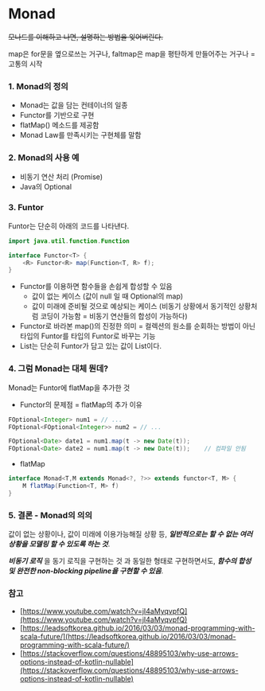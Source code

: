 # Monad
~~모나드를 이해하고 나면, 설명하는 방법을 잊어버린다.~~

map은 for문을 옆으로쓰는 거구나, faltmap은 map을 평탄하게 만들어주는 거구나 = 고통의 시작

### 1. Monad의 정의

- Monad는 값을 담는 컨테이너의 일종
- Functor를 기반으로 구현
- flatMap() 메소드를 제공함
- Monad Law를 만족시키는 구현체를 말함

### 2. Monad의 사용 예

- 비동기 연산 처리 (Promise)
- Java의 Optional

### 3. Funtor

Funtor는 단순히 아래의 코드를 나타낸다.

```java
import java.util.function.Function

interface Functor<T> {
	<R> Functor<R> map(Function<T, R> f);
}
```

- Functor를 이용하면 함수들을 손쉽게 합성할 수 있음
    - 값이 없는 케이스 (값이 null 일 때 Optional의 map)
    - 값이 미래에 준비될 것으로 예상되는 케이스
      (비동기 상황에서 동기적인 상황처럼 코딩이 가능함 = 비동기 연산들의 합성이 가능하다)
- Functor로 바라본 map()의 진정한 의미 =
  컬렉션의 원소를 순회하는 방법이 아닌 <T> 타입의 Funtor를 <R> 타입의 Funtor로 바꾸는 기능
- List는 단순히 Funtor가 담고 있는 값이 List이다.

### 4. 그럼 Monad는 대체 뭔데?

Monad는 Funtor에 flatMap을 추가한 것

- Functor의 문제점 = flatMap의 추가 이유

```java
FOptional<Integer> num1 = // ...
FOptional<FOptional<Integer>> num2 = // ...

FOptional<Date> date1 = num1.map(t -> new Date(t));
FOptional<Date> date2 = num1.map(t -> new Date(t));    // 컴파일 안됨
```

- flatMap

```java
interface Monad<T,M extends Monad<?, ?>> extends functor<T, M> {
	M flatMap(Function<T, M> f)
}
```

### 5. 결론 - Monad의 의의

값이 없는 상황이나, 값이 미래에 이용가능해질 상황 등,
***일반적으로는 할 수 없는 여러 상황을 모델링 할 수 있도록 하는 것***.

***비동기 로직*** 을 동기 로직을 구현하는 것 과 동일한 형태로 구현하면서도,
***함수의 합성 및 완전한 non-blocking pipeline을 구현할 수 있음***.



### 참고

- [https://www.youtube.com/watch?v=jI4aMyqvpfQ](https://www.youtube.com/watch?v=jI4aMyqvpfQ)
- [https://leadsoftkorea.github.io/2016/03/03/monad-programming-with-scala-future/](https://leadsoftkorea.github.io/2016/03/03/monad-programming-with-scala-future/)
- [https://stackoverflow.com/questions/48895103/why-use-arrows-options-instead-of-kotlin-nullable](https://stackoverflow.com/questions/48895103/why-use-arrows-options-instead-of-kotlin-nullable)